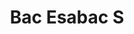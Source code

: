 ---
title: Bac Esabac S
begin: 2015-09-01
graduation: 2017-07-30
schoolName: Lycée Français Victor Hugo
city: Florence
country: Italy
logo: ./images/florence.webp
---